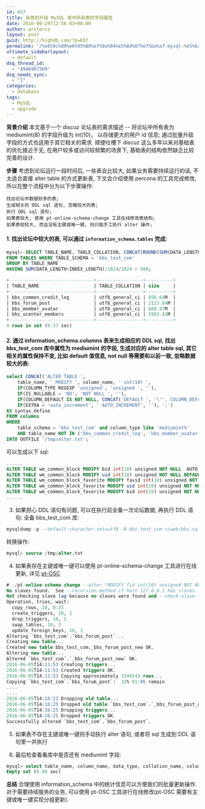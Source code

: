 ```yaml
---
id: 657
title: 有效的升级 MySQL 库中所有表的字段属性
date: 2016-06-29T12:56:03+08:00
author: arstercz
layout: post
guid: http://highdb.com/?p=657
permalink: '/%e6%9c%89%e6%95%88%e7%9a%84%e5%8d%87%e7%ba%a7-mysql-%e5%ba%93%e4%b8%ad%e6%89%80%e6%9c%89%e8%a1%a8%e7%9a%84%e5%ad%97%e6%ae%b5%e5%b1%9e%e6%80%a7/'
ultimate_sidebarlayout:
  - default
dsq_thread_id:
  - "4946967569"
dsq_needs_sync:
  - "1"
categories:
  - database
tags:
  - MySQL
  - upgrade
---
```

<strong>背景介绍</strong>
本文基于一个 discuz 论坛表的需求描述 -- 将论坛中所有表为 mediumint(8) 的字段升级为 int(10)， 以存储更大的用户 id 信息; 通过批量升级字段的方式也适用于其它相关的需求. 顺便吐槽下 discuz 这么多年以来对基础表的优化接近于无, 在用户较多或访问较频繁的场景下, 基础表的结构依然缺乏比较完善的设计.

<strong>步骤</strong>
考虑到论坛运行一段时间后, 一些表会比较大, 如果业务需要持续运行的话, 不太适合直接 alter table 的方式更新表, 下文会介绍使用 percona 的工具完成修改, 所以在整个流程中分为以下步骤操作:

```
找出论坛中数据较多的表;
生成相关的 DDL sql 语句, 忽略较大的表;
执行 DDL sql 语句;
如果表较大, 使用 pt-online-schema-change 工具在线修改表结构;
如果表较较大, 而且没有主键或唯一键, 则只能手工执行 alter 操作;
```

#### 1. 找出论坛中较大的表, 可以通过 `information_schema.tables` 完成:

```sql
mysql> SELECT TABLE_NAME, TABLE_COLLATION, CONCAT(ROUND(SUM(DATA_LENGTH+INDEX_LENGTH)/1024/1024, 2), 'M') AS size 
FROM TABLES WHERE TABLE_SCHEMA = 'bbs_test_com' 
GROUP BY TABLE_NAME 
HAVING SUM(DATA_LENGTH+INDEX_LENGTH)/1024/1024 > 500;

+-------------------------------+-----------------+----------+
| TABLE_NAME                    | TABLE_COLLATION | size     |
+-------------------------------+-----------------+----------+
| bbs_common_credit_log         | utf8_general_ci | 856.64M  |
| bbs_forum_post                | utf8_general_ci | 2123.04M |
| bbs_member_avatar             | utf8_general_ci | 660.97M  |
| bbs_ucenter_members           | utf8_general_ci | 5903.42M |
+-------------------------------+-----------------+----------+
4 rows in set (0.37 sec)
```

#### 2. 通过 information_schema.columns 表来生成相应的 DDL sql, 找出 bbs_test_com 库中属性为 mediumint 的字段, 生成对应的 alter table sql, 其它相关的属性保持不变, 比如 default 值信息, not null 等需要和以前一致, 忽略数据较大的表:

```sql
select CONCAT('ALTER TABLE ', 
    table_name, ' MODIFY ', column_name, ' int(10) ',
    IF(COLUMN_TYPE REGEXP 'unsigned', 'unsigned ', ''), 
    IF(IS_NULLABLE = 'NO', 'NOT NULL ', ''), 
    IF(COLUMN_DEFAULT IS NOT NULL, CONCAT('DEFAULT ', '\'', COLUMN_DEFAULT, '\''), ''), 
    IF(EXTRA = 'auto_increment', ' AUTO_INCREMENT', ''), ';') 
AS syntax_define 
FROM columns 
WHERE 
    table_schema = 'bbs_test_com' and column_type like 'mediumint%' 
    AND table_name NOT IN ('bbs_common_credit_log', 'bbs_member_avatar', 'bbs_ucenter_members', 'bbs_forum_post')
INTO OUTFILE '/tmp/alter.txt';
```
可以生成以下 sql:

```sql
......
ALTER TABLE wm_common_block MODIFY bid int(10) unsigned NOT NULL  AUTO_INCREMENT;
ALTER TABLE wm_common_block MODIFY uid int(10) unsigned NOT NULL DEFAULT '0';
ALTER TABLE wm_common_block_favorite MODIFY favid int(10) unsigned NOT NULL  AUTO_INCREMENT;
ALTER TABLE wm_common_block_favorite MODIFY uid int(10) unsigned NOT NULL DEFAULT '0';
ALTER TABLE wm_common_block_favorite MODIFY bid int(10) unsigned NOT NULL DEFAULT '0';
......
```

3. 如果担心 DDL 语句有问题, 可以在执行前全备一次论坛数据, 再执行 DDL 语句:
全备 bbs_test_com 库:
```sql
mysqldump -p --default-character-set=utf8 -B bbs_test_com >/web/bbs.sql
```
转换操作:
```sql
mysql> source /tmp/alter.txt
```

4. 如果表存在主键或唯一键可以使用 pt-online-schema-change 工具进行在线更新, 详见 <a href="http://arstercz.com/top-10-percona-toolkit-tools-%E4%B8%89/">pt-OSC</a>

```sql
# ./pt-online-schema-change --alter "MODIFY fid int(10) unsigned NOT NULL DEFAULT '0', MODIFY tid int(10) unsigned NOT NULL DEFAULT '0', MODIFY authorid int(10) unsigned NOT NULL DEFAULT '0'" A=gbk,h=127.0.0.1,P=3306,D=bbs_test_com,t=bbs_forum_post,u=root --execute
No slaves found.  See --recursion-method if host 127.0.0.1 has slaves.
Not checking slave lag because no slaves were found and --check-slave-lag was not specified.
Operation, tries, wait:
  copy_rows, 10, 0.25
  create_triggers, 10, 1
  drop_triggers, 10, 1
  swap_tables, 10, 1
  update_foreign_keys, 10, 1
Altering `bbs_test_com`.`bbs_forum_post`...
Creating new table...
Created new table bbs_test_com._bbs_forum_post_new OK.
Altering new table...
Altered `bbs_test_com`.`_bbs_forum_post_new` OK.
2016-06-05T14:11:53 Creating triggers...
2016-06-05T14:11:53 Created triggers OK.
2016-06-05T14:11:53 Copying approximately 1546543 rows...
Copying `bbs_test_com`.`bbs_forum_post`:  31% 01:06 remain
....
....
2016-06-05T14:16:22 Dropping old table...
2016-06-05T14:16:25 Dropped old table `bbs_test_com`.`_bbs_forum_post_old` OK.
2016-06-05T14:16:25 Dropping triggers...
2016-06-05T14:16:25 Dropped triggers OK.
Successfully altered `bbs_test_com`.`bbs_forum_post`.
```

5. 如果表不存在主键或唯一键则手动执行 alter 语句, 或者将 sql 生成到 DDL 语句里一并执行

6. 最后检查看看库中是否还有 mediumint 字段:
```sql
mysql> select table_name, column_name, data_type, collation_name, column_type from columns where table_schema = 'bbsdota2new' and column_type like 'mediumint%';
Empty set (0.00 sec)
```

<strong>总结</strong>
合理使用 information_schema 中的统计信息可以方便我们的批量更新操作. 对于需要持续服务的业务, 可以使用 pt-OSC 工具进行在线修改(pt-OSC 需要有主键或唯一键实现分组更新). 
